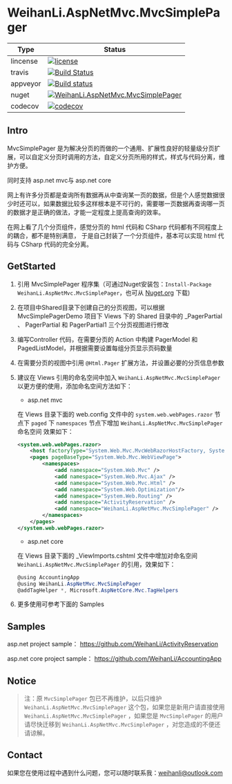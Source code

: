 # WeihanLi.AspNetMvc.MvcSimplePager

 Type  | Status
------ | ------------
lincense | [![license](https://img.shields.io/github/license/WeihanLi/MvcSimplePager.svg)](https://github.com/WeihanLi/MvcSimplePager) |
travis | [![Build Status](https://travis-ci.org/WeihanLi/MvcSimplePager.svg?branch=netstandard)](https://travis-ci.org/WeihanLi/MvcSimplePager) |
appveyor | [![Build status](https://ci.appveyor.com/api/projects/status/f3oagcolf02ttyfe?svg=true)](https://ci.appveyor.com/project/WeihanLi/mvcsimplepager) |
nuget | [![WeihanLi.AspNetMvc.MvcSimplePager](https://img.shields.io/nuget/v/WeihanLi.AspNetMvc.MvcSimplePager.svg)](http://www.nuget.org/packages/WeihanLi.AspNetMvc.MvcSimplePager/) |
codecov | [![codecov](https://codecov.io/gh/WeihanLi/MvcSimplePager/branch/master/graph/badge.svg)](https://codecov.io/gh/WeihanLi/MvcSimplePager) |

## Intro

MvcSimplePager 是为解决分页的而做的一个通用、扩展性良好的轻量级分页扩展，可以自定义分页时调用的方法，自定义分页所用的样式，样式与代码分离，维护方便。

同时支持 asp.net mvc与 asp.net core

网上有许多分页都是查询所有数据再从中查询某一页的数据，但是个人感觉数据很少时还可以，如果数据比较多这样根本是不可行的，需要哪一页数据再查询哪一页的数据才是正确的做法，才能一定程度上提高查询的效率。

在网上看了几个分页组件，感觉分页的 html 代码和 CSharp 代码都有不同程度上的耦合，都不是特别满意， 于是自己封装了一个分页组件，基本可以实现 html 代码与 CSharp 代码的完全分离。

## GetStarted

1. 引用 MvcSimplePager 程序集（可通过Nuget安装包：`Install-Package WeihanLi.AspNetMvc.MvcSimplePager`，也可从 [Nuget.org](https://www.nuget.org/packages/WeihanLi.AspNetMvc.MvcSimplePager/) 下载)
1. 在项目中Shared目录下创建自己的分页视图，可以根据 MvcSimplePagerDemo 项目下 Views 下的 Shared 目录中的 _PagerPartial 、 PagerPartial 和 PagerPartial1 三个分页视图进行修改
1. 编写Controller 代码，在需要分页的 Action 中构建 PagerModel 和 PagedListModel，并根据需要设置每组分页显示页码数量
1. 在需要分页的视图中引用 `@Html.Pager` 扩展方法，并设置必要的分页信息参数
1. 建议在 Views 引用的命名空间中加入 `WeihanLi.AspNetMvc.MvcSimplePager` 以更方便的使用，添加命名空间方法如下：

    - asp.net mvc

    在 Views 目录下面的 web.config 文件中的 `system.web.webPages.razor` 节点下 `paged` 下 `namespaces` 节点下增加 `WeihanLi.AspNetMvc.MvcSimplePager` 命名空间
    效果如下：

    ``` xml
    <system.web.webPages.razor>
        <host factoryType="System.Web.Mvc.MvcWebRazorHostFactory, System.Web.Mvc, Version=5.2.3.0, Culture=neutral, PublicKeyToken=31BF3856AD364E35" />
        <pages pageBaseType="System.Web.Mvc.WebViewPage">
            <namespaces>
                <add namespace="System.Web.Mvc" />
                <add namespace="System.Web.Mvc.Ajax" />
                <add namespace="System.Web.Mvc.Html" />
                <add namespace="System.Web.Optimization"/>
                <add namespace="System.Web.Routing" />
                <add namespace="ActivityReservation" />
                <add namespace="WeihanLi.AspNetMvc.MvcSimplePager" />
            </namespaces>
        </pages>
    </system.web.webPages.razor>
    ```

    - asp.net core

    在 Views 目录下面的 _ViewImports.cshtml 文件中增加对命名空间 `WeihanLi.AspNetMvc.MvcSimplePager` 的引用，效果如下：

    ``` csharp
    @using AccountingApp
    @using WeihanLi.AspNetMvc.MvcSimplePager
    @addTagHelper *, Microsoft.AspNetCore.Mvc.TagHelpers
    ```
1. 更多使用可参考下面的 Samples

## Samples

asp.net project sample：
<https://github.com/WeihanLi/ActivityReservation>

asp.net core project sample：
<https://github.com/WeihanLi/AccountingApp>

## **Notice**

> 注：原 `MvcSimplePager` 包已不再维护，以后只维护 `WeihanLi.AspNetMvc.MvcSimplePager` 这个包，如果您是新用户请直接使用 `WeihanLi.AspNetMvc.MvcSimplePager` ，如果您是 `MvcSimplePager` 的用户请尽快迁移到 `WeihanLi.AspNetMvc.MvcSimplePager` ，对您造成的不便还请谅解。

## Contact

如果您在使用过程中遇到什么问题，您可以随时联系我：<weihanli@outlook.com>
